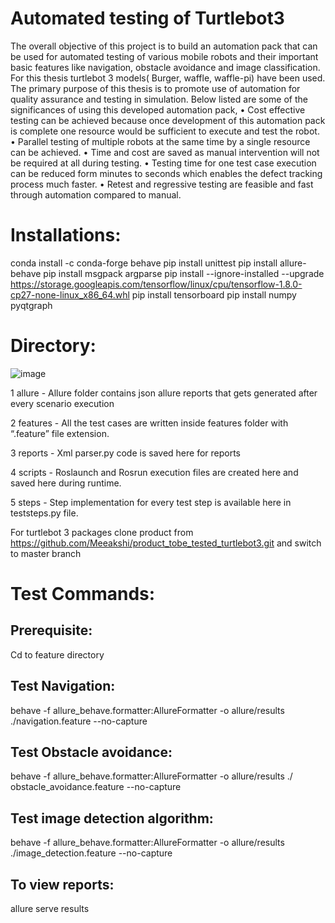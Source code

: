 # Automated testing of Turtlebot3

The overall objective of this project is to build an automation pack that can be used for automated testing of various mobile robots and their important basic features like navigation, obstacle avoidance and image classification. For this thesis turtlebot 3 models( Burger, waffle, waffle-pi) have been used. The primary purpose of this thesis is to promote use of automation for quality assurance and testing in simulation. Below listed are some of the significances of using this developed automation pack,
•	Cost effective testing can be achieved because once development of this automation pack is complete one resource would be sufficient to execute and test the robot. 
•	Parallel testing of multiple robots at the same time by a single resource can be achieved. 
•	Time and cost are saved as manual intervention will not be required at all during testing. 
•	Testing time for one test case execution can be reduced form minutes to seconds which enables the defect tracking process much faster.
•	Retest and regressive testing are feasible and fast through automation compared to manual. 

# Installations:
conda install -c conda-forge behave 
pip install unittest
pip install allure-behave 
pip install msgpack argparse
pip install --ignore-installed --upgrade https://storage.googleapis.com/tensorflow/linux/cpu/tensorflow-1.8.0-cp27-none-linux_x86_64.whl 
pip install tensorboard
pip install numpy pyqtgraph

# Directory:
![image](https://user-images.githubusercontent.com/76649126/137586735-9a89dcc3-4f54-43d9-8790-3ad440d431aa.png)

1	allure - Allure folder contains json allure reports that gets generated after every scenario execution

2	features -	All the test cases are written inside features folder with “.feature” file extension.

3	reports -	Xml parser.py code is saved here for reports

4	scripts -	Roslaunch and Rosrun execution files are created here and saved here during runtime.  

5	steps -	Step implementation for every test step is available here in teststeps.py file. 

For turtlebot 3 packages clone product from https://github.com/Meeakshi/product_tobe_tested_turtlebot3.git and switch to master branch

# Test	Commands:
## Prerequisite:                     	
Cd to feature directory

## Test Navigation:
behave -f allure_behave.formatter:AllureFormatter -o allure/results ./navigation.feature --no-capture

## Test Obstacle avoidance:
behave -f allure_behave.formatter:AllureFormatter -o allure/results ./ obstacle_avoidance.feature --no-capture

## Test image detection algorithm:
behave -f allure_behave.formatter:AllureFormatter -o allure/results ./image_detection.feature --no-capture

## To view reports:
allure serve results

